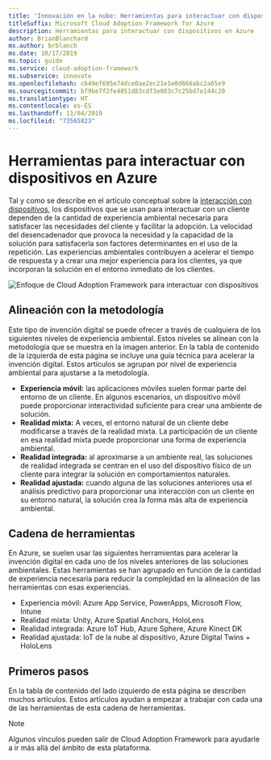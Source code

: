 ```yaml
---
title: 'Innovación en la nube: Herramientas para interactuar con dispositivos en Azure'
titleSuffix: Microsoft Cloud Adoption Framework for Azure
description: Herramientas para interactuar con dispositivos en Azure
author: BrianBlanchard
ms.author: brblanch
ms.date: 10/17/2019
ms.topic: guide
ms.service: cloud-adoption-framework
ms.subservice: innovate
ms.openlocfilehash: c649ef695e74dce0ae2ec21e1e0d666abc2a65e9
ms.sourcegitcommit: bf9be7f2fe4851d83cdf3e083c7c25bd7e144c20
ms.translationtype: HT
ms.contentlocale: es-ES
ms.lasthandoff: 11/04/2019
ms.locfileid: "73565823"
---
```

# <a name="tools-to-interact-with-devices-in-azure"></a>Herramientas para interactuar con dispositivos en Azure

Tal y como se describe en el artículo conceptual sobre la [interacción con dispositivos](../considerations/devices.md), los dispositivos que se usan para interactuar con un cliente dependen de la cantidad de experiencia ambiental necesaria para satisfacer las necesidades del cliente y facilitar la adopción. La velocidad del desencadenador que provoca la necesidad y la capacidad de la solución para satisfacerla son factores determinantes en el uso de la repetición. Las experiencias ambientales contribuyen a acelerar el tiempo de respuesta y a crear una mejor experiencia para los clientes, ya que incorporan la solución en el entorno inmediato de los clientes.

![Enfoque de Cloud Adoption Framework para interactuar con dispositivos](../../_images/innovate/ambient-experiences.png)

## <a name="alignment-to-the-methodology"></a>Alineación con la metodología

Este tipo de invención digital se puede ofrecer a través de cualquiera de los siguientes niveles de experiencia ambiental. Estos niveles se alinean con la metodología que se muestra en la imagen anterior. En la tabla de contenido de la izquierda de esta página se incluye una guía técnica para acelerar la invención digital. Estos artículos se agrupan por nivel de experiencia ambiental para ajustarse a la metodología.

- **Experiencia móvil:** las aplicaciones móviles suelen formar parte del entorno de un cliente. En algunos escenarios, un dispositivo móvil puede proporcionar interactividad suficiente para crear una ambiente de solución.
- **Realidad mixta:** A veces, el entorno natural de un cliente debe modificarse a través de la realidad mixta. La participación de un cliente en esa realidad mixta puede proporcionar una forma de experiencia ambiental.
- **Realidad integrada:** al aproximarse a un ambiente real, las soluciones de realidad integrada se centran en el uso del dispositivo físico de un cliente para integrar la solución en comportamientos naturales.
- **Realidad ajustada:** cuando alguna de las soluciones anteriores usa el análisis predictivo para proporcionar una interacción con un cliente en su entorno natural, la solución crea la forma más alta de experiencia ambiental.

## <a name="toolchain"></a>Cadena de herramientas

En Azure, se suelen usar las siguientes herramientas para acelerar la invención digital en cada uno de los niveles anteriores de las soluciones ambientales. Estas herramientas se han agrupado en función de la cantidad de experiencia necesaria para reducir la complejidad en la alineación de las herramientas con esas experiencias.

- Experiencia móvil: Azure App Service, PowerApps, Microsoft Flow, Intune
- Realidad mixta: Unity, Azure Spatial Anchors, HoloLens
- Realidad integrada: Azure IoT Hub, Azure Sphere, Azure Kinect DK
- Realidad ajustada: IoT de la nube al dispositivo, Azure Digital Twins + HoloLens

## <a name="get-started"></a>Primeros pasos

En la tabla de contenido del lado izquierdo de esta página se describen muchos artículos. Estos artículos ayudan a empezar a trabajar con cada una de las herramientas de esta cadena de herramientas.

> [!NOTE]
> Algunos vínculos pueden salir de Cloud Adoption Framework para ayudarle a ir más allá del ámbito de esta plataforma.
